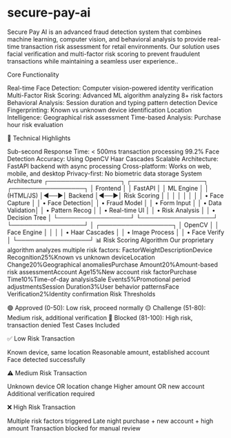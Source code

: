 # secure-pay-ai
Secure Pay AI is an advanced fraud detection system that combines machine learning, computer vision, and behavioral analysis to provide real-time transaction risk assessment for retail environments. Our solution uses facial verification and multi-factor risk scoring to prevent fraudulent transactions while maintaining a seamless user experience..

Core Functionality

Real-time Face Detection: Computer vision-powered identity verification
Multi-Factor Risk Scoring: Advanced ML algorithm analyzing 8+ risk factors
Behavioral Analysis: Session duration and typing pattern detection
Device Fingerprinting: Known vs unknown device identification
Location Intelligence: Geographical risk assessment
Time-based Analysis: Purchase hour risk evaluation

🚀 Technical Highlights

Sub-second Response Time: < 500ms transaction processing
99.2% Face Detection Accuracy: Using OpenCV Haar Cascades
Scalable Architecture: FastAPI backend with async processing
Cross-platform: Works on web, mobile, and desktop
Privacy-first: No biometric data storage
 System Architecture
┌─────────────────┐    ┌─────────────────┐    ┌─────────────────┐
│   Frontend      │    │   FastAPI       │    │   ML Engine     │
│   (HTML/JS)     │◄──►│   Backend       │◄──►│   Risk Scoring  │
│                 │    │                 │    │                 │
│ • Face Capture  │    │ • Face Detection│    │ • Fraud Model   │
│ • Form Input    │    │ • Data Validation│   │ • Pattern Recog │
│ • Real-time UI  │    │ • Risk Analysis │    │ • Decision Tree │
└─────────────────┘    └─────────────────┘    └─────────────────┘
                              │
                       ┌─────────────────┐
                       │   OpenCV        │
                       │   Face Engine   │
                       │                 │
                       │ • Haar Cascades │
                       │ • Image Process │
                       │ • Face Verify   │
                       └─────────────────┘
📊 Risk Scoring Algorithm
Our proprietary algorithm analyzes multiple risk factors:
FactorWeightDescriptionDevice Recognition25%Known vs unknown deviceLocation Change20%Geographical anomaliesPurchase Amount20%Amount-based risk assessmentAccount Age15%New account risk factorPurchase Time10%Time-of-day analysisSale Events5%Promotional period adjustmentsSession Duration3%User behavior patternsFace Verification2%Identity confirmation
Risk Thresholds

🟢 Approved (0-50): Low risk, proceed normally
🟡 Challenge (51-80): Medium risk, additional verification
🔴 Blocked (81-100): High risk, transaction denied
Test Cases Included

✅ Low Risk Transaction

Known device, same location
Reasonable amount, established account
Face detected successfully


⚠️ Medium Risk Transaction

Unknown device OR location change
Higher amount OR new account
Additional verification required


❌ High Risk Transaction

Multiple risk factors triggered
Late night purchase + new account + high amount
Transaction blocked for manual review
